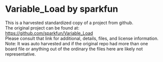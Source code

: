 
# Variable_Load by sparkfun  
This is a harvested standardized copy of a project from github.  
The original project can be found at:  
https://github.com/sparkfun/Variable_Load  
Please consult that link for additional, details, files, and license information.  
Note: It was auto harvested and if the original repo had more than one board file or anything out of the ordinary the files here are likely not representative.  
    
